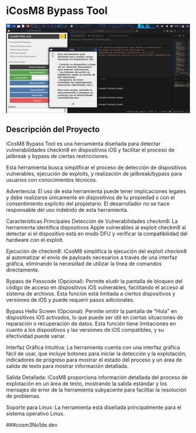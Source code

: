 # iCosM8 Bypass Tool

[![Imagen Descriptiva Aquí](assets/latestprint.png)](assets/latestprint.png)


## Descripción del Proyecto
iCosM8 Bypass Tool es una herramienta diseñada para detectar vulnerabilidades checkm8 en dispositivos iOS y facilitar el proceso de jailbreak y bypass de ciertas restricciones.

Esta herramienta busca simplificar el proceso de detección de dispositivos vulnerables, ejecución de exploits, y realización de jailbreak/bypass para usuarios con conocimientos técnicos.

Advertencia: El uso de esta herramienta puede tener implicaciones legales y debe realizarse únicamente en dispositivos de tu propiedad o con el consentimiento explícito del propietario. El desarrollador no se hace responsable del uso indebido de esta herramienta.

Características Principales
Detección de Vulnerabilidades checkm8: La herramienta identifica dispositivos Apple vulnerables al exploit checkm8 al detectar si el dispositivo está en modo DFU y verificar la compatibilidad del hardware con el exploit.

Ejecución de checkm8: iCosM8 simplifica la ejecución del exploit checkm8 al automatizar el envío de payloads necesarios a través de una interfaz gráfica, eliminando la necesidad de utilizar la línea de comandos directamente.

Bypass de Passcode (Opcional): Permite eludir la pantalla de bloqueo del código de acceso en dispositivos iOS vulnerables, facilitando el acceso al sistema de archivos. Esta función está limitada a ciertos dispositivos y versiones de iOS y puede requerir pasos adicionales.

Bypass Hello Screen (Opcional): Permite omitir la pantalla de "Hola" en dispositivos iOS activados, lo que puede ser útil en ciertas situaciones de reparación o recuperación de datos. Esta función tiene limitaciones en cuanto a los dispositivos y las versiones de iOS compatibles, y su efectividad puede variar.

Interfaz Gráfica Intuitiva: La herramienta cuenta con una interfaz gráfica fácil de usar, que incluye botones para iniciar la detección y la explotación, indicadores de progreso para mostrar el estado del proceso y un área de salida de texto para mostrar información detallada.

Salida Detallada: iCosM8 proporciona información detallada del proceso de explotación en un área de texto, mostrando la salida estándar y los mensajes de error de la herramienta subyacente para facilitar la resolución de problemas.

Soporte para Linux: La herramienta está diseñada principalmente para el sistema operativo Linux.


###cosm3No1de.dev
